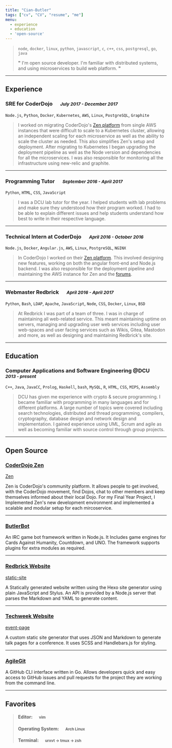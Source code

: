 ```yaml
---
title: "Cian-Butler"
tags: ["cv", "CV", "resume", "me"]
menu:
  - experience
  - education
  - 'open-source'
---
```


> `node`, `docker`, `linux`, `python`, `javascript`, `c`, `c++`, `css`, `postgresql`, `go`, `java`
>
> **"** I'm open source developer. I'm familiar with distributed systems, and using microservices to
> build web platform. **"**

---

## Experience

### SRE for CoderDojo &emsp; <small>_July 2017 - December 2017_</small>

`Node.js`, `Python`, `Docker`, `Kubernetes`, `AWS`, `Linux`, `PostgreSQL`, `Graphite`

> I worked on migrating CoderDojo's [Zen platform](https://zen.coderdojo.com) from single AWS
> instances that were difficult to scale to a Kubernetes cluster, allowing an independent scaling
> for each microservice as well as the ability to scale the cluster as needed. This also simplifies
> Zen's setup and deployment. After migrating to Kubernetes I began upgrading the deployment
> pipeline as well as the Node version and dependencies for all the microservices. I was also
> responsible for monitoring all the infrastructure using new-relic and graphite.

---

### Programming Tutor &emsp; <small>_September 2016 - April 2017_</small>

`Python`, `HTML`, `CSS`, `JavaScript`

> I was a DCU lab tutor for the year. I helped students with lab problems and make sure they
> understood how their program worked. I had to be able to explain different issues and help
> students understand how best to write in their respective language.

---

### Technical Intern at CoderDojo &emsp; <small>_April 2016 - October 2016_</small>

`Node.js`, `Docker`, `Angular.js`, `AWS`, `Linux`, `PostgreSQL`, `NGINX`

> In CoderDojo I worked on their [Zen platform](https://zen.coderdojo.com). This involved designing
> new features, working on both the angular front-end and Node.js backend. I was also responsible
> for the deployment pipeline and maintaining the AWS instance for Zen and the
> [forums](https://forums.coderdojo.com).

---

### Webmaster Redbrick &emsp; <small>_April 2016 - April 2017_</small>

`Python`, `Bash`, `LDAP`, `Apache`, `JavaScript`, `Node`, `CSS`, `Docker`, `Linux`, `BSD`

> At Redbrick I was part of a team of three. I was in charge of maintaining all web-related service.
> This meant maintaining uptime on servers, managing and upgrading user web services including user
> web-spaces and user facing services such as Wikis, Gitea, Mastodon and more, as well as designing
> and maintaining Redbrick's site.

---

## Education

### Computer Applications and Software Engineering @DCU &emsp; <small>_2013 - present_</small>

`C++`, `Java`, `JavaCC`, `Prolog`, `Haskell`, `bash`, `MySQL`, `R`, `HTML`, `CSS`, `MIPS`,
`Assembly`

> DCU has given me experience with crypto & secure programming. I became familiar with programming
> in many languages and for different platforms. A large number of topics were covered including
> search technologies, distributed and thread programming, compilers, cryptography, database design
> and network design and implementation. I gained experience using UML, Scrum and agile as well as
> becoming familiar with source control through group projects.

---

## Open Source

### [CoderDojo Zen](https://github.com/CoderDojo/community-platform)

[Zen](https://zen.coderdojo.com)

Zen is CoderDojo's community platform. It allows people to get involved, with the CoderDojo
movement, find Dojos, chat to other members and keep themselves informed about their local Dojo. For
my Final Year Project, I Implemented Zen's new development environment and implemented a scalable
and modular setup for each mircoservice.

---

### [ButlerBot](https://github.com/butlerx/butlerbot)

An IRC game bot framework written in Node.js. It Includes game engines for Cards Against Humanity,
Countdown, and UNO. The framework supports plugins for extra modules as required.

---

### [Redbrick Website](https://redbrick.dcu.ie)

[static-site](https://github.com/redbrick/static-site)

A Statically generated website written using the Hexo site generator using plain JavaScript and
Stylus. An API is provided by a Node.js server that parses the Markdown and YAML to generate
content.

---

### [Techweek Website](http://techweek.dcu.ie)

[event-page](https://github.com/butlerx/event-page)

A custom static site generator that uses JSON and Markdown to generate talk pages for a conference.
It uses SCSS and Handlebars.js for styling.

---

### [AgileGit](https://github.com/butlerx/AgileGit)

A GitHub CLI interface written in Go. Allows developers quick and easy access to GitHub issues and
pull requests for the project they are working from the command line.

---

## Favorites

> #### Editor: &emsp;<small> vim</small>
>
> #### Operating System: &emsp;<small> Arch Linux</small>
>
> #### Terminal: &emsp;<small> urxvt -> tmux -> zsh</small>
